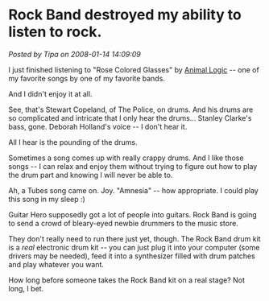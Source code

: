 # Rock Band destroyed my ability to listen to rock.

*Posted by Tipa on 2008-01-14 14:09:09*

I just finished listening to "Rose Colored Glasses" by [Animal Logic](http://en.wikipedia.org/wiki/Animal_Logic_(band)) -- one of my favorite songs by one of my favorite bands.

And I didn't enjoy it at all.

See, that's Stewart Copeland, of The Police, on drums. And his drums are so complicated and intricate that I only hear the drums... Stanley Clarke's bass, gone. Deborah Holland's voice -- I don't hear it.

All I hear is the pounding of the drums.

Sometimes a song comes up with really crappy drums. And I like those songs -- I can relax and enjoy them without trying to figure out how to play the drum part and knowing I will never be able to.

Ah, a Tubes song came on. Joy. "Amnesia" -- how appropriate. I could play this song in my sleep :)

Guitar Hero supposedly got a lot of people into guitars. Rock Band is going to send a crowd of bleary-eyed newbie drummers to the music store.

They don't really need to run there just yet, though. The Rock Band drum kit is a *real* electronic drum kit -- you can just plug it into your computer (some drivers may be needed), feed it into a synthesizer filled with drum patches and play whatever you want.

How long before someone takes the Rock Band kit on a real stage? Not long, I bet.

